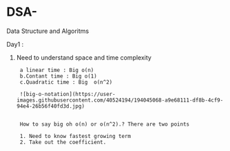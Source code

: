 # DSA-
Data Structure and Algoritms


Day1 :

 1. Need to understand space and time complexity
          
         a linear time : Big o(n)
         b.Contant time : Big o(1)
         c.Quadratic time : Big  o(n^2)
         
         ![big-o-notation](https://user-images.githubusercontent.com/40524194/194045068-a9e68111-df8b-4cf9-94e4-26b56f40fd3d.jpg)

         
         How to say big oh o(n) or o(n^2).? There are two points
         
         1. Need to know fastest growing term
         2. Take out the coefficient.
         

